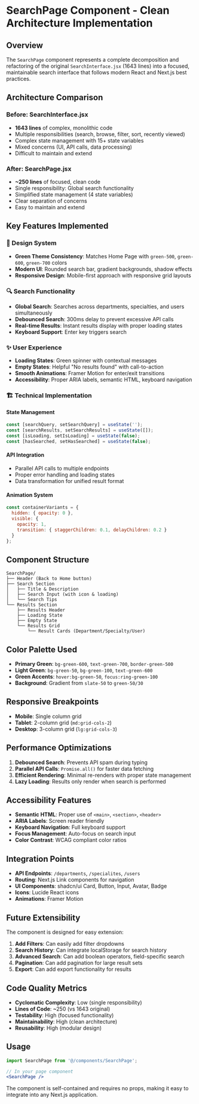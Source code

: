 # SearchPage Component - Clean Architecture Implementation

## Overview

The `SearchPage` component represents a complete decomposition and refactoring of the original `SearchInterface.jsx` (1643 lines) into a focused, maintainable search interface that follows modern React and Next.js best practices.

## Architecture Comparison

### Before: SearchInterface.jsx
- **1643 lines** of complex, monolithic code
- Multiple responsibilities (search, browse, filter, sort, recently viewed)
- Complex state management with 15+ state variables
- Mixed concerns (UI, API calls, data processing)
- Difficult to maintain and extend

### After: SearchPage.jsx
- **~250 lines** of focused, clean code
- Single responsibility: Global search functionality
- Simplified state management (4 state variables)
- Clear separation of concerns
- Easy to maintain and extend

## Key Features Implemented

### 🎨 Design System
- **Green Theme Consistency**: Matches Home Page with `green-500`, `green-600`, `green-700` colors
- **Modern UI**: Rounded search bar, gradient backgrounds, shadow effects
- **Responsive Design**: Mobile-first approach with responsive grid layouts

### 🔍 Search Functionality
- **Global Search**: Searches across departments, specialties, and users simultaneously
- **Debounced Search**: 300ms delay to prevent excessive API calls
- **Real-time Results**: Instant results display with proper loading states
- **Keyboard Support**: Enter key triggers search

### ✨ User Experience
- **Loading States**: Green spinner with contextual messages
- **Empty States**: Helpful "No results found" with call-to-action
- **Smooth Animations**: Framer Motion for enter/exit transitions
- **Accessibility**: Proper ARIA labels, semantic HTML, keyboard navigation

### 🏗️ Technical Implementation

#### State Management
```jsx
const [searchQuery, setSearchQuery] = useState('');
const [searchResults, setSearchResults] = useState([]);
const [isLoading, setIsLoading] = useState(false);
const [hasSearched, setHasSearched] = useState(false);
```

#### API Integration
- Parallel API calls to multiple endpoints
- Proper error handling and loading states
- Data transformation for unified result format

#### Animation System
```jsx
const containerVariants = {
  hidden: { opacity: 0 },
  visible: {
    opacity: 1,
    transition: { staggerChildren: 0.1, delayChildren: 0.2 }
  }
};
```

## Component Structure

```
SearchPage/
├── Header (Back to Home button)
├── Search Section
│   ├── Title & Description
│   ├── Search Input (with icon & loading)
│   └── Search Tips
└── Results Section
    ├── Results Header
    ├── Loading State
    ├── Empty State
    └── Results Grid
        └── Result Cards (Department/Specialty/User)
```

## Color Palette Used

- **Primary Green**: `bg-green-600`, `text-green-700`, `border-green-500`
- **Light Green**: `bg-green-50`, `bg-green-100`, `text-green-600`
- **Green Accents**: `hover:bg-green-50`, `focus:ring-green-100`
- **Background**: Gradient from `slate-50` to `green-50/30`

## Responsive Breakpoints

- **Mobile**: Single column grid
- **Tablet**: 2-column grid (`md:grid-cols-2`)
- **Desktop**: 3-column grid (`lg:grid-cols-3`)

## Performance Optimizations

1. **Debounced Search**: Prevents API spam during typing
2. **Parallel API Calls**: `Promise.all()` for faster data fetching
3. **Efficient Rendering**: Minimal re-renders with proper state management
4. **Lazy Loading**: Results only render when search is performed

## Accessibility Features

- **Semantic HTML**: Proper use of `<main>`, `<section>`, `<header>`
- **ARIA Labels**: Screen reader friendly
- **Keyboard Navigation**: Full keyboard support
- **Focus Management**: Auto-focus on search input
- **Color Contrast**: WCAG compliant color ratios

## Integration Points

- **API Endpoints**: `/departments`, `/specialites`, `/users`
- **Routing**: Next.js Link components for navigation
- **UI Components**: shadcn/ui Card, Button, Input, Avatar, Badge
- **Icons**: Lucide React icons
- **Animations**: Framer Motion

## Future Extensibility

The component is designed for easy extension:

1. **Add Filters**: Can easily add filter dropdowns
2. **Search History**: Can integrate localStorage for search history
3. **Advanced Search**: Can add boolean operators, field-specific search
4. **Pagination**: Can add pagination for large result sets
5. **Export**: Can add export functionality for results

## Code Quality Metrics

- **Cyclomatic Complexity**: Low (single responsibility)
- **Lines of Code**: ~250 (vs 1643 original)
- **Testability**: High (focused functionality)
- **Maintainability**: High (clean architecture)
- **Reusability**: High (modular design)

## Usage

```jsx
import SearchPage from '@/components/SearchPage';

// In your page component
<SearchPage />
```

The component is self-contained and requires no props, making it easy to integrate into any Next.js application.